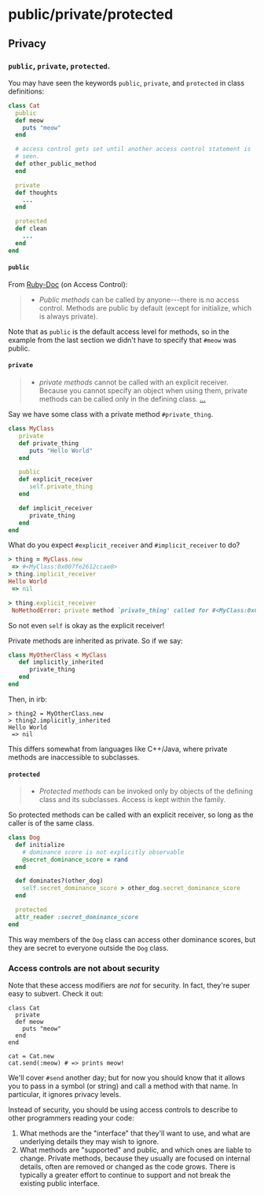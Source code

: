 # public/private/protected

## Privacy

### `public`, `private`, `protected`.

You may have seen the keywords `public`, `private`, and `protected` in class definitions:

```ruby
class Cat
  public
  def meow
    puts "meow"
  end

  # access control gets set until another access control statement is
  # seen.
  def other_public_method
  end

  private
  def thoughts
    ...
  end

  protected
  def clean
    ...
  end
end
```

#### `public`

From [Ruby-Doc](http://www.ruby-doc.org/docs/ProgrammingRuby/html/tut_classes.html#S4) (on Access Control):

> - *Public methods* can be called by anyone---there is no access control. Methods are public by default (except for initialize, which is always private).

Note that as `public` is the default access level for methods, so in the example from the last section we didn't have to specify that `#meow` was public.

#### `private`

> - *private methods* cannot be called with an explicit receiver. Because you cannot specify an object when using them, private methods can be called only in the defining class. [...](https://open.appacademy.io/learn/full-stack-online-ruby/5402122b-0579-44cf-b662-67ade863eb0e)

Say we have some class with a private method `#private_thing`.

```ruby
class MyClass
   private
   def private_thing
      puts "Hello World"
   end

   public
   def explicit_receiver
      self.private_thing
   end

   def implicit_receiver
      private_thing
   end
end
```

What do you expect `#explicit_receiver` and `#implicit_receiver` to do?

```ruby
> thing = MyClass.new
 => #<MyClass:0x007fe2612ccae0>
> thing.implicit_receiver
Hello World
 => nil

> thing.explicit_receiver
 NoMethodError: private method `private_thing' called for #<MyClass:0x007f9cfa064200>
```

So not even `self` is okay as the explicit receiver!

Private methods are inherited as private. So if we say:

```ruby
class MyOtherClass < MyClass
   def implicitly_inherited
      private_thing
   end
end
```

Then, in irb:

```
> thing2 = MyOtherClass.new
> thing2.implicitly_inherited
Hello World
 => nil
```

This differs somewhat from languages like C++/Java, where private methods are inaccessible to subclasses.

#### `protected`

> - *Protected methods* can be invoked only by objects of the defining class and its subclasses. Access is kept within the family.

So protected methods can be called with an explicit receiver, so long as the caller is of the same class.

```ruby
class Dog
  def initialize
    # dominance score is not explicitly observable
    @secret_dominance_score = rand
  end

  def dominates?(other_dog)
    self.secret_dominance_score > other_dog.secret_dominance_score
  end

  protected
  attr_reader :secret_dominance_score
end
```

This way members of the `Dog` class can access other dominance scores, but they are secret to everyone outside the `Dog` class.

### Access controls are not about security

Note that these access modifiers are *not* for security. In fact, they're super easy to subvert. Check it out:

```
class Cat
  private
  def meow
    puts "meow"
  end
end

cat = Cat.new
cat.send(:meow) # => prints meow!
```

We'll cover `#send` another day; but for now you should know that it allows you to pass in a symbol (or string) and call a method with that name. In particular, it ignores privacy levels.

Instead of security, you should be using access controls to describe to other programmers reading your code:

1. What methods are the "interface" that they'll want to use, and what are underlying details they may wish to ignore.
2. What methods are "supported" and public, and which ones are liable to change. Private methods, because they usually are focused on internal details, often are removed or changed as the code grows. There is typically a greater effort to continue to support and not break the existing public interface.